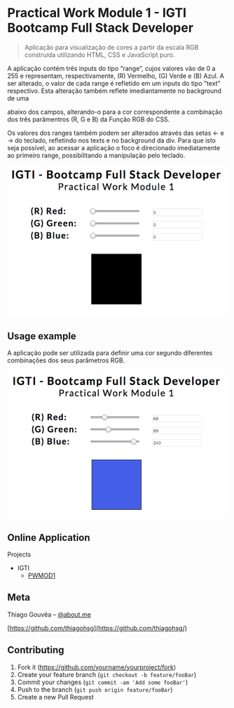# Practical Work Module 1 - IGTI Bootcamp Full Stack Developer

> Aplicação para visualização de cores a partir da escala RGB construída utilizando HTML, CSS e JavaScript puro.

A aplicação contém três inputs do tipo “range”, cujos valores vão de 0 a 255 e representam, respectivamente, (R) Vermelho, (G) Verde e (B) Azul. A ser alterado, o valor de cada range é refletido em um inputs do tipo "text" respectivo. Esta alteração também reflete imediantamente no background de uma <div> abaixo dos campos, alterando-o para a cor correspondente a combinação dos três parâmentros (R, G e B) da Função RGB do CSS.

Os valores dos ranges também podem ser alterados através das setas ← e → do teclado, refletindo nos texts e no background da div. Para que isto seja possível, ao acessar a aplicação o foco é direcionado imediatamente ao primeiro range, possibilitando a manipulação pelo teclado.

![](/imgs/screenShot01.png)

## Usage example

A aplicação pode ser utilizada para definir uma cor segundo diferentes combinações dos seus parâmetros RGB.

![](/imgs/screenShot02.png)

## Online Application

Projects

- IGTI
  - [PWMOD1](http://www.thiagogouvea.com.br/projects/igti/pwmod1)

## Meta

Thiago Gouvêa – [@about.me](https://about.me/tgouvea)

[https://github.com/thiagohsg](https://github.com/thiagohsg/)

## Contributing

1. Fork it (<https://github.com/yourname/yourproject/fork>)
2. Create your feature branch (`git checkout -b feature/fooBar`)
3. Commit your changes (`git commit -am 'Add some fooBar'`)
4. Push to the branch (`git push origin feature/fooBar`)
5. Create a new Pull Request

<!-- Markdown link & img dfn's -->

[npm-image]: https://img.shields.io/npm/v/datadog-metrics.svg?style=flat-square
